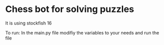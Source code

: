 # Chess bot for solving puzzles

It is using stockfish 16

To run:
In the main.py file modifiy the variables to your needs and run the file 
 

